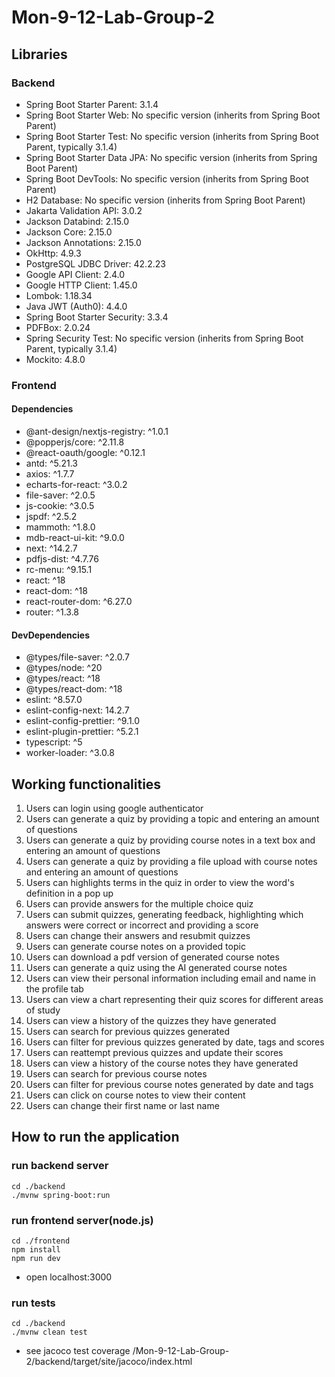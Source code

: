 # Mon-9-12-Lab-Group-2

## Libraries

### Backend

* Spring Boot Starter Parent: 3.1.4
* Spring Boot Starter Web: No specific version (inherits from Spring Boot Parent)
* Spring Boot Starter Test: No specific version (inherits from Spring Boot Parent, typically 3.1.4)
* Spring Boot Starter Data JPA: No specific version (inherits from Spring Boot Parent)
* Spring Boot DevTools: No specific version (inherits from Spring Boot Parent)
* H2 Database: No specific version (inherits from Spring Boot Parent)
* Jakarta Validation API: 3.0.2
* Jackson Databind: 2.15.0
* Jackson Core: 2.15.0
* Jackson Annotations: 2.15.0
* OkHttp: 4.9.3
* PostgreSQL JDBC Driver: 42.2.23
* Google API Client: 2.4.0
* Google HTTP Client: 1.45.0
* Lombok: 1.18.34
* Java JWT (Auth0): 4.4.0
* Spring Boot Starter Security: 3.3.4
* PDFBox: 2.0.24
* Spring Security Test: No specific version (inherits from Spring Boot Parent, typically 3.1.4)
* Mockito: 4.8.0

### Frontend
#### Dependencies
* @ant-design/nextjs-registry: ^1.0.1
* @popperjs/core: ^2.11.8
* @react-oauth/google: ^0.12.1
* antd: ^5.21.3
* axios: ^1.7.7
* echarts-for-react: ^3.0.2
* file-saver: ^2.0.5
* js-cookie: ^3.0.5
* jspdf: ^2.5.2
* mammoth: ^1.8.0
* mdb-react-ui-kit: ^9.0.0
* next: ^14.2.7
* pdfjs-dist: ^4.7.76
* rc-menu: ^9.15.1
* react: ^18
* react-dom: ^18
* react-router-dom: ^6.27.0
* router: ^1.3.8

#### DevDependencies
* @types/file-saver: ^2.0.7
* @types/node: ^20
* @types/react: ^18
* @types/react-dom: ^18
* eslint: ^8.57.0
* eslint-config-next: 14.2.7
* eslint-config-prettier: ^9.1.0
* eslint-plugin-prettier: ^5.2.1
* typescript: ^5
* worker-loader: ^3.0.8

## Working functionalities

1. Users can login using google authenticator
2. Users can generate a quiz by providing a topic and entering an amount of questions
3. Users can generate a quiz by providing course notes in a text box and entering an amount of questions
4. Users can generate a quiz by providing a file upload with course notes and entering an amount of questions
5. Users can highlights terms in the quiz in order to view the word's definition in a pop up
6. Users can provide answers for the multiple choice quiz
7. Users can submit quizzes, generating feedback, highlighting which answers were correct or incorrect and providing a score
8. Users can change their answers and resubmit quizzes
9. Users can generate course notes on a provided topic
10. Users can download a pdf version of generated course notes
11. Users can generate a quiz using the AI generated course notes
12. Users can view their personal information including email and name in the profile tab
13. Users can view a chart representing their quiz scores for different areas of study
14. Users can view a history of the quizzes they have generated
15. Users can search for previous quizzes generated
16. Users can filter for previous quizzes generated by date, tags and scores
17. Users can reattempt previous quizzes and update their scores
18. Users can view a history of the course notes they have generated
19. Users can search for previous course notes
20. Users can filter for previous course notes generated by date and tags
21. Users can click on course notes to view their content
22. Users can change their first name or last name

## How to run the application

### run backend server
```
cd ./backend
./mvnw spring-boot:run
```

### run frontend server(node.js)
```
cd ./frontend
npm install
npm run dev
```
* open localhost:3000

### run tests
```
cd ./backend
./mvnw clean test
```
* see jacoco test coverage /Mon-9-12-Lab-Group-2/backend/target/site/jacoco/index.html